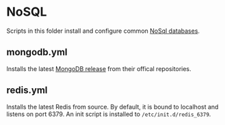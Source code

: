 NoSQL
=====

Scripts in this folder install and configure common [NoSql databases](https://www.digitalocean.com/community/tutorials/a-comparison-of-nosql-database-management-systems-and-models).

mongodb.yml
---------------

Installs the latest [MongoDB release](https://www.digitalocean.com/community/tutorials/how-to-install-mongodb-on-ubuntu-14-04) from their offical repositories.


redis.yml
---------------

Installs the latest Redis from source. By default, it is bound to localhost and listens on port 6379. An init script is installed to `/etc/init.d/redis_6379`.
